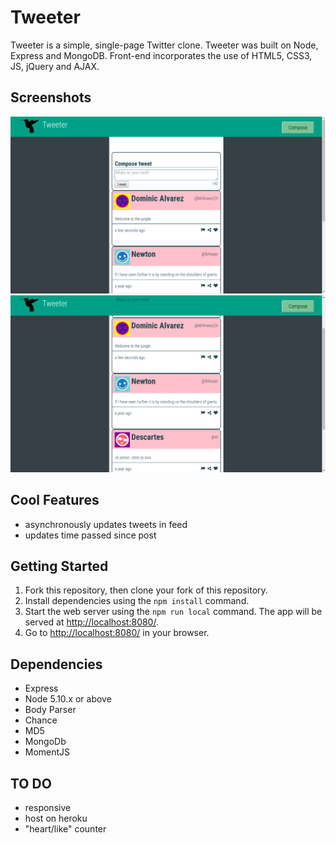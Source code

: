 # Tweeter 

Tweeter is a simple, single-page Twitter clone. Tweeter was built on Node, Express and MongoDB. Front-end incorporates the use of HTML5, CSS3, JS, jQuery and AJAX. 

## Screenshots 

!["Compose Tweet"](https://github.com/rajmytaj/tweetr/blob/master/docs/compose.png)
!["tweetr Feed"](https://github.com/rajmytaj/tweetr/blob/master/docs/tweets.png)

## Cool Features
- asynchronously updates tweets in feed 
- updates time passed since post 

## Getting Started

1. Fork this repository, then clone your fork of this repository.
2. Install dependencies using the `npm install` command.
3. Start the web server using the `npm run local` command. The app will be served at <http://localhost:8080/>.
4. Go to <http://localhost:8080/> in your browser.

## Dependencies

- Express
- Node 5.10.x or above
- Body Parser
- Chance
- MD5
- MongoDb
- MomentJS

## TO DO
- responsive 
- host on heroku 
- "heart/like" counter
